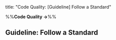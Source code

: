 <frontmatter>
title: "Code Quality: [Guideline] Follow a Standard"
</frontmatter>

<link rel="stylesheet" href="{{baseUrl}}/css/textbook.css">

<div class="website-content" id="all">

%%**Code Quality →**%%

## Guideline: Follow a Standard

<div id="main">

<include src="introduction/embed.md" boilerplate  />
<include src="basic/embed.md" boilerplate  />
<include src="intermediate/embed.md" boilerplate  />

</div>

</div>
